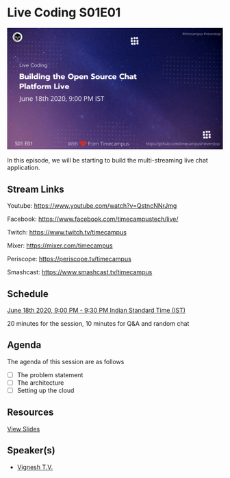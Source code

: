 # Live Coding S01E01

[![alt text](LC-S01E01.png "Watch/Subscribe to the video")](https://www.youtube.com/watch?v=QstncNNrJmg)

In this episode, we will be starting to build the multi-streaming live chat application.

## Stream Links

Youtube: https://www.youtube.com/watch?v=QstncNNrJmg

Facebook: https://www.facebook.com/timecampustech/live/

Twitch: https://www.twitch.tv/timecampus

Mixer: https://mixer.com/timecampus

Periscope: https://periscope.tv/timecampus

Smashcast: https://www.smashcast.tv/timecampus

## Schedule

[June 18th 2020, 9:00 PM - 9:30 PM Indian Standard Time (IST)](https://calendar.google.com/event?action=TEMPLATE&tmeid=M3YzdDM3MTlkaDA3NmNuYnQ4MHU3N2xiYjQgdGltZWNhbXB1cy5jb21fM2hxNHB0a3MwbGUycm5kMGowMW82MDE0YWdAZw&tmsrc=timecampus.com_3hq4ptks0le2rnd0j01o6014ag%40group.calendar.google.com)

20 minutes for the session, 10 minutes for Q&A and random chat

## Agenda

The agenda of this session are as follows

- [ ] The problem statement
- [ ] The architecture
- [ ] Setting up the cloud

## Resources

[View Slides](https://docs.google.com/presentation/d/1KD5oJo8QgIe7lB7eC4bo8ZXvO2UCaaivrYfiorM8IV0/edit?usp=sharing)

## Speaker(s)

- [Vignesh T.V.](http://tvvignesh.com/)